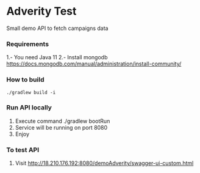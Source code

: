 # Adverity Test

Small demo API to fetch campaigns data

### Requirements
1.- You need Java 11
2.- Install mongodb https://docs.mongodb.com/manual/administration/install-community/

### How to build
    ./gradlew build -i
    
### Run API locally
1. Execute command ./gradlew bootRun
2. Service will be running on port 8080
3. Enjoy

### To test API
1. Visit http://18.210.176.192:8080/demoAdverity/swagger-ui-custom.html
